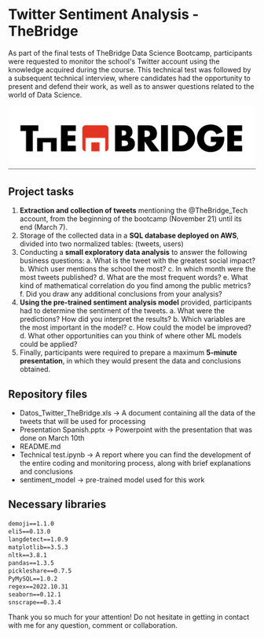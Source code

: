 <h1>Twitter Sentiment Analysis - TheBridge</h1>

As part of the final tests of TheBridge Data Science Bootcamp, participants were requested to monitor the school's Twitter account using the knowledge acquired during the course. This technical test was followed by a subsequent technical interview, where candidates had the opportunity to present and defend their work, as well as to answer questions related to the world of Data Science.

<div id="header" align="center">
  <img src="https://github.com/MNievas12/ds_thebridge_11_22/blob/main/1-Ramp_Up/Presentaciones/img/TheBridge_logo.png" width="800"/>
</div>

<h2>Project tasks</h2>

1. **Extraction and collection of tweets** mentioning the @TheBridge_Tech account, from the beginning of the bootcamp (November 21) until its end (March 7).
2. Storage of the collected data in a **SQL database deployed on AWS**, divided into two normalized tables: (tweets, users)
3. Conducting a **small exploratory data analysis** to answer the following business questions:
  a. What is the tweet with the greatest social impact?
  b. Which user mentions the school the most?
  c. In which month were the most tweets published?
  d. What are the most frequent words?
  e. What kind of mathematical correlation do you find among the public metrics?
  f. Did you draw any additional conclusions from your analysis?
4. **Using the pre-trained sentiment analysis model** provided, participants had to determine the sentiment of the tweets.
  a. What were the predictions? How did you interpret the results?
  b. Which variables are the most important in the model?
  c. How could the model be improved?
  d. What other opportunities can you think of where other ML models could be applied?
5. Finally, participants were required to prepare a maximum **5-minute presentation**, in which they would present the data and conclusions obtained.

<h2>Repository files</h2>

- Datos_Twitter_TheBridge.xls &rarr; A document containing all the data of the tweets that will be used for processing
- Presentation Spanish.pptx &rarr; Powerpoint with the presentation that was done on March 10th
- README.md
- Technical test.ipynb &rarr; A report where you can find the development of the entire coding and monitoring process, along with brief explanations and conclusions
- sentiment_model &rarr; pre-trained model used for this work

<h2>Necessary libraries</h2>

```
demoji==1.1.0
eli5==0.13.0
langdetect==1.0.9
matplotlib==3.5.3
nltk==3.8.1
pandas==1.3.5
pickleshare==0.7.5
PyMySQL==1.0.2
regex==2022.10.31
seaborn==0.12.1
snscrape==0.3.4
```

Thank you so much for your attention! Do not hesitate in getting in contact with me for any question, comment or collaboration.
